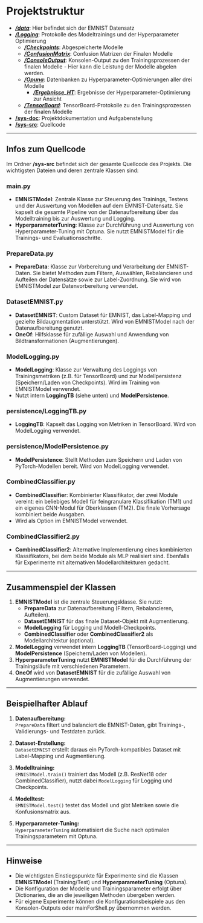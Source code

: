 

# Projektstruktur
- ***[/data]()***: Hier befindet sich der EMNIST Datensatz
- ***[/Logging]()***: Protokolle des Modeltrainings und der Hyperparameter Optimierung
  - ***[/Checkpoints]()***: Abgespeicherte Modelle
  - ***[/ConfusionMatrix]()***: Confusion Matrizen der Finalen Modelle
  - ***[/ConsoleOutput]()***: Konsolen-Output zu den Trainingsprozessen der finalen Modelle - Hier kann die Leistung der Modelle abgelen werden.
  - ***[/Opuna]()***: Datenbanken zu Hyperparameter-Optimierungen aller drei Modelle
    - ***[/Ergebnisse_HT]()***: Ergebnisse der Hyperparameter-Optimierung zur Ansicht
  - ***[/TensorBoard]()***: TensorBoard-Protokolle zu den Trainingsprozessen der finalen Modelle
- **[/sys-doc]()**: Projektdokumentation und Aufgabenstellung
- **[/sys-src]()**: Quellcode

---

## Infos zum Quellcode

Im Ordner **/sys-src** befindet sich der gesamte Quellcode des Projekts. Die wichtigsten Dateien und deren zentrale Klassen sind:

### **main.py**
- **EMNISTModel**: Zentrale Klasse zur Steuerung des Trainings, Testens und der Auswertung von Modellen auf dem EMNIST-Datensatz. Sie kapselt die gesamte Pipeline von der Datenaufbereitung über das Modelltraining bis zur Auswertung und Logging.
- **HyperparameterTuning**: Klasse zur Durchführung und Auswertung von Hyperparameter-Tuning mit Optuna. Sie nutzt EMNISTModel für die Trainings- und Evaluationsschritte.

### **PrepareData.py**
- **PrepareData**: Klasse zur Vorbereitung und Verarbeitung der EMNIST-Daten. Sie bietet Methoden zum Filtern, Auswählen, Rebalancieren und Aufteilen der Datensätze sowie zur Label-Zuordnung. Sie wird von EMNISTModel zur Datenvorbereitung verwendet.

### **DatasetEMNIST.py**
- **DatasetEMNIST**: Custom Dataset für EMNIST, das Label-Mapping und gezielte Bildaugmentation unterstützt. Wird von EMNISTModel nach der Datenaufbereitung genutzt.
- **OneOf**: Hilfsklasse für zufällige Auswahl und Anwendung von Bildtransformationen (Augmentierungen).

### **ModelLogging.py**
- **ModelLogging**: Klasse zur Verwaltung des Loggings von Trainingsmetriken (z.B. für TensorBoard) und zur Modellpersistenz (Speichern/Laden von Checkpoints). Wird im Training von EMNISTModel verwendet.
- Nutzt intern **LoggingTB** (siehe unten) und **ModelPersistence**.

### **persistence/LoggingTB.py**
- **LoggingTB**: Kapselt das Logging von Metriken in TensorBoard. Wird von ModelLogging verwendet.

### **persistence/ModelPersistence.py**
- **ModelPersistence**: Stellt Methoden zum Speichern und Laden von PyTorch-Modellen bereit. Wird von ModelLogging verwendet.

### **CombinedClassifier.py**
- **CombinedClassifier**: Kombinierter Klassifikator, der zwei Module vereint: ein beliebiges Modell für feingranulare Klassifikation (TM1) und ein eigenes CNN-Modul für Oberklassen (TM2). Die finale Vorhersage kombiniert beide Ausgaben.
- Wird als Option im EMNISTModel verwendet.

### **CombinedClassifier2.py**
- **CombinedClassifier2**: Alternative Implementierung eines kombinierten Klassifikators, bei dem beide Module als MLP realisiert sind. Ebenfalls für Experimente mit alternativen Modellarchitekturen gedacht.

---

## Zusammenspiel der Klassen

1. **EMNISTModel** ist die zentrale Steuerungsklasse. Sie nutzt:
   - **PrepareData** zur Datenaufbereitung (Filtern, Rebalancieren, Aufteilen).
   - **DatasetEMNIST** für das finale Dataset-Objekt mit Augmentierung.
   - **ModelLogging** für Logging und Modell-Checkpoints.
   - **CombinedClassifier** oder **CombinedClassifier2** als Modellarchitektur (optional).
2. **ModelLogging** verwendet intern **LoggingTB** (TensorBoard-Logging) und **ModelPersistence** (Speichern/Laden von Modellen).
3. **HyperparameterTuning** nutzt **EMNISTModel** für die Durchführung der Trainingsläufe mit verschiedenen Parametern.
4. **OneOf** wird von **DatasetEMNIST** für die zufällige Auswahl von Augmentierungen verwendet.

---

## Beispielhafter Ablauf

1. **Datenaufbereitung:**  
   `PrepareData` filtert und balanciert die EMNIST-Daten, gibt Trainings-, Validierungs- und Testdaten zurück.

2. **Dataset-Erstellung:**  
   `DatasetEMNIST` erstellt daraus ein PyTorch-kompatibles Dataset mit Label-Mapping und Augmentierung.

3. **Modelltraining:**  
   `EMNISTModel.train()` trainiert das Modell (z.B. ResNet18 oder CombinedClassifier), nutzt dabei `ModelLogging` für Logging und Checkpoints.

4. **Modelltest:**  
   `EMNISTModel.test()` testet das Modell und gibt Metriken sowie die Konfusionsmatrix aus.

5. **Hyperparameter-Tuning:**  
   `HyperparameterTuning` automatisiert die Suche nach optimalen Trainingsparametern mit Optuna.

---

## Hinweise

- Die wichtigsten Einstiegspunkte für Experimente sind die Klassen **EMNISTModel** (Training/Test) und **HyperparameterTuning** (Optuna).
- Die Konfiguration der Modelle und Trainingsparameter erfolgt über Dictionaries, die an die jeweiligen Methoden übergeben werden.
- Für eigene Experimente können die Konfigurationsbeispiele aus den Konsolen-Outputs oder mainForShell.py übernommen werden.

---

